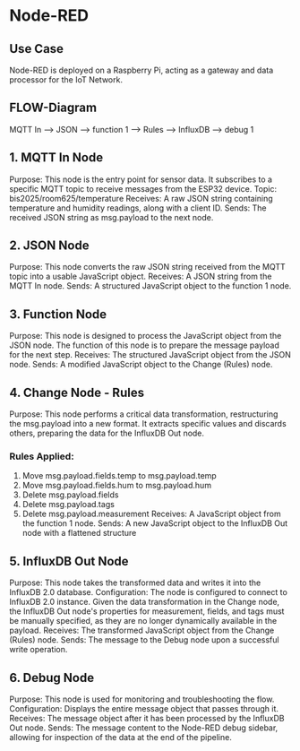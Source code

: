 # Node-RED

## Use Case
Node-RED is deployed on a Raspberry Pi, acting as a gateway and data processor for the IoT Network.

## FLOW-Diagram
MQTT In --> JSON --> function 1 --> Rules --> InfluxDB --> debug 1

## 1. MQTT In Node
Purpose: This node is the entry point for sensor data. It subscribes to a specific MQTT topic to receive messages from the ESP32 device.
Topic: bis2025/room625/temperature
Receives: A raw JSON string containing temperature and humidity readings, along with a client ID.
Sends: The received JSON string as msg.payload to the next node.

## 2. JSON Node
Purpose: This node converts the raw JSON string received from the MQTT topic into a usable JavaScript object. 
Receives: A JSON string from the MQTT In node.
Sends: A structured JavaScript object to the function 1 node.

## 3. Function Node
Purpose: This node is designed to process the JavaScript object from the JSON node. The function of this node is to prepare the message payload for the next step.
Receives: The structured JavaScript object from the JSON node.
Sends: A modified JavaScript object to the Change (Rules) node.

## 4. Change Node - Rules
Purpose: This node performs a critical data transformation, restructuring the msg.payload into a new format. It extracts specific values and discards others, preparing the data for the InfluxDB Out node.

### Rules Applied:
1. Move msg.payload.fields.temp to msg.payload.temp
2. Move msg.payload.fields.hum to msg.payload.hum
3. Delete msg.payload.fields
4. Delete msg.payload.tags
5. Delete msg.payload.measurement
Receives: A JavaScript object from the function 1 node.
Sends: A new JavaScript object to the InfluxDB Out node with a flattened structure

## 5. InfluxDB Out Node
Purpose: This node takes the transformed data and writes it into the InfluxDB 2.0 database.
Configuration: The node is configured to connect to InfluxDB 2.0 instance. Given the data transformation in the Change node, the InfluxDB Out node's properties for measurement, fields, and tags must be manually specified, as they are no longer dynamically available in the payload.
Receives: The transformed JavaScript object from the Change (Rules) node.
Sends: The message to the Debug node upon a successful write operation.

## 6. Debug Node
Purpose: This node is used for monitoring and troubleshooting the flow.
Configuration: Displays the entire message object that passes through it.
Receives: The message object after it has been processed by the InfluxDB Out node.
Sends: The message content to the Node-RED debug sidebar, allowing for inspection of the data at the end of the pipeline.
